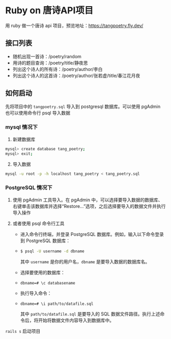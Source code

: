 # Ruby on 唐诗API项目

用 ruby 做一个唐诗 api 项目，预览地址：https://tangpoetry.fly.dev/



## 接口列表

- 随机出现一首诗：/poetry/random
- 用诗的题目查询：/poetry/title/静夜思
- 列出这个诗人的所有诗：/poetry/author/李白
- 列出这个诗人的这首诗：/poetry/author/张若虚/title/春江花月夜



## 如何启动

先将项目中的 `tangpoetry.sql` 导入到 postgresql 数据库。可以使用 pgAdmin 也可以使用命令行 psql 导入数据

### mysql 情况下

1. 新建数据库

```bash
mysql> create database tang_poetry;
mysql> exit;
```

2. 导入数据

```bash
mysql -u root -p -h localhost tang_poetry < tang_poetry.sql
```



### PostgreSQL 情况下

1. 使用 pgAdmin 工具导入。在 pgAdmin 中，可以选择要导入数据的数据库、右键单击该数据库并选择“Restore...”选项，之后选择要导入的数据文件并执行导入操作

2. 或者使用 psql 命令行工具

   - 进入命令行终端，并登录 PostgreSQL 数据库。例如，输入以下命令登录到 PostgreSQL 数据库：

   - ```bash
     $ psql -U username -d dbname
     ```

     其中 `username` 是你的用户名，`dbname` 是要导入数据的数据库名。

   - 选择要使用的数据库：

   - ```mysql
     dbname=# \c databasename
     ```

   - 执行导入命令：

   - ```mysql
     dbname=# \i path/to/datafile.sql
     ```

     其中 `path/to/datafile.sql` 是要导入的 SQL 数据文件路径。执行上述命令后，将开始将数据文件内容导入到数据库中。



`rails s` 启动项目